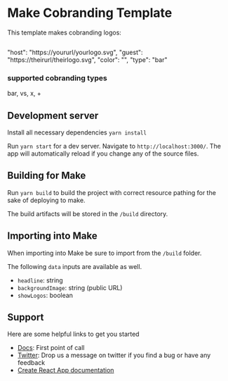 # Make Cobranding Template

This template makes cobranding logos: 

<img src="https://cdn.make.cm/make/s/cobrand?format=png&customSize[width]=660&customSize[height]=180&customSize[unit]=px&data[color]=rgba(150,150,150,.5)&data[type]=bar&allowTransparency=true&data[host]=https://upload.wikimedia.org/wikipedia/commons/b/b9/Slack_Technologies_Logo.svg&data[guest]=https://upload.wikimedia.org/wikipedia/commons/2/20/Adidas_Logo.svg" alt="" />


 "host": "https://yoururl/yourlogo.svg",
 "guest": "https://theirurl/theirlogo.svg",
 "color": "",
 "type": "bar"
 

### supported cobranding types
bar, vs, x, +
 
  
## Development server

Install all necessary dependencies `yarn install`

Run `yarn start` for a dev server. Navigate to `http://localhost:3000/`. The app will automatically reload if you change any of the source files.

## Building for Make

Run `yarn build` to build the project with correct resource pathing for the sake of deploying to make.

The build artifacts will be stored in the `/build` directory.

## Importing into Make

When importing into Make be sure to import from the `/build` folder.

The following `data` inputs are available as well.

- `headline`: string
- `backgroundImage`: string (public URL)
- `showLogos`: boolean

## Support

Here are some helpful links to get you started
- [Docs](https://docs.make.cm): First point of call
- [Twitter](https://twitter.com/home): Drop us a message on twitter if you find a bug or have any feedback
- [Create React App documentation](https://facebook.github.io/create-react-app/docs/getting-started)
